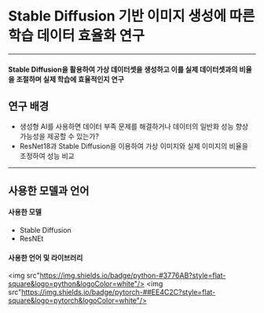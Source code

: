 # Stable Diffusion 기반 이미지 생성에 따른 학습 데이터 효율화 연구
-----------------------------------------------------------------
#### Stable Diffusion을 활용하여 가상 데이터셋을 생성하고 이를 실제 데이터셋과의 비율을 조절하며 실제 학습에 효율적인지 연구


## 연구 배경
* 생성형 AI를 사용하면 데이터 부족 문제를 해결하거나 데이터의 일반화 성능 향상 가능성을 제공할 수 있는가?
* ResNet18과 Stable Diffusion을 이용하여 가상 이미지와 실제 이미지의 비율을 조정하여 성능 비교

--------------------------------------------------------------------------------------------------

## 사용한 모델과 언어
#### 사용한 모델
* Stable Diffusion
* ResNEt

#### 사용한 언어 및 라이브러리
<img src"https://img.shields.io/badge/python-#3776AB?style=flat-square&logo=python&logoColor=white"/>
<img src"https://img.shields.io/badge/pytorch-##EE4C2C?style=flat-square&logo=pytorch&logoColor=white"/>



